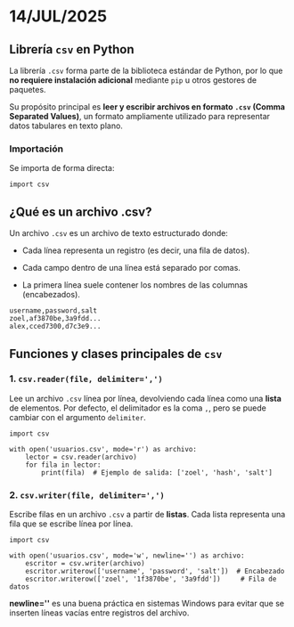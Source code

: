 # 14/JUL/2025

## Librería `csv` en Python

La librería `.csv` forma parte de la biblioteca estándar de Python, por lo que **no requiere instalación adicional** mediante `pip` u otros gestores de paquetes.

Su propósito principal es **leer y escribir archivos en formato `.csv` (Comma Separated Values)**, un formato ampliamente utilizado para representar datos tabulares en texto plano.

### Importación

Se importa de forma directa:

```
import csv 
```
## ¿Qué es un archivo .csv?
Un archivo `.csv` es un archivo de texto estructurado donde:

- Cada línea representa un registro (es decir, una fila de datos).

- Cada campo dentro de una línea está separado por comas.

- La primera línea suele contener los nombres de las columnas (encabezados).

```
username,password,salt
zoel,af3870be,3a9fdd...
alex,cced7300,d7c3e9...
```

## Funciones y clases principales de `csv`

### 1. `csv.reader(file, delimiter=',')`

Lee un archivo `.csv` línea por línea, devolviendo cada línea como una **lista** de elementos. Por defecto, el delimitador es la coma `,`, pero se puede cambiar con el argumento `delimiter`.

```
import csv

with open('usuarios.csv', mode='r') as archivo:
    lector = csv.reader(archivo)
    for fila in lector:
        print(fila)  # Ejemplo de salida: ['zoel', 'hash', 'salt']
```
### 2. `csv.writer(file, delimiter=',')`

Escribe filas en un archivo `.csv` a partir de **listas**. Cada lista representa una fila que se escribe línea por línea.

```
import csv

with open('usuarios.csv', mode='w', newline='') as archivo:
    escritor = csv.writer(archivo)
    escritor.writerow(['username', 'password', 'salt'])  # Encabezado
    escritor.writerow(['zoel', '1f3870be', '3a9fdd'])     # Fila de datos
```
**newline=''** es una buena práctica en sistemas Windows para evitar que se inserten líneas vacías entre registros del archivo.












